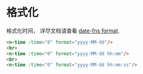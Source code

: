 # 格式化
格式化时间， 详尽文档请查看 <a href="https://date-fns.org/v2.6.0/docs/format">date-fns format</a>.
```html
<n-time :time="0" format="yyyy-MM-dd"/>
<br>
<n-time :time="0" format="yyyy-MM-dd hh:mm"/>
<br>
<n-time :time="0" format="yyyy-MM-dd hh:mm:ss"/>
```